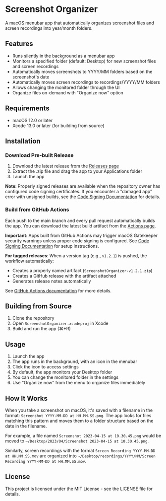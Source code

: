 # Screenshot Organizer

A macOS menubar app that automatically organizes screenshot files and screen recordings into year/month folders.

## Features

- Runs silently in the background as a menubar app
- Monitors a specified folder (default: Desktop) for new screenshot files and screen recordings
- Automatically moves screenshots to YYYY/MM folders based on the screenshot's date
- Automatically moves screen recordings to recordings/YYYY/MM folders
- Allows changing the monitored folder through the UI
- Organize files on-demand with "Organize now" option

## Requirements

- macOS 12.0 or later
- Xcode 13.0 or later (for building from source)

## Installation

### Download Pre-built Release

1. Download the latest release from the [Releases page](https://github.com/reorx/screenshot-organizer/releases)
2. Extract the .zip file and drag the app to your Applications folder
3. Launch the app

**Note**: Properly signed releases are available when the repository owner has configured code signing certificates. If you encounter a "damaged app" error with unsigned builds, see the [Code Signing Documentation](docs/code-signing.md) for details.

### Build from GitHub Actions

Each push to the main branch and every pull request automatically builds the app. You can download the latest build artifact from the [Actions page](https://github.com/reorx/screenshot-organizer/actions).

**Important**: Apps built from GitHub Actions may trigger macOS Gatekeeper security warnings unless proper code signing is configured. See [Code Signing Documentation](docs/code-signing.md) for setup instructions.

**For tagged releases**: When a version tag (e.g., `v1.2.1`) is pushed, the workflow automatically:
- Creates a properly named artifact (`ScreenshotOrganizer-v1.2.1.zip`)
- Creates a GitHub release with the artifact attached
- Generates release notes automatically

See [GitHub Actions documentation](docs/github-actions.md) for more details.

## Building from Source

1. Clone the repository
2. Open `ScreenshotOrganizer.xcodeproj` in Xcode
3. Build and run the app (⌘+R)

## Usage

1. Launch the app
2. The app runs in the background, with an icon in the menubar
3. Click the icon to access settings
4. By default, the app monitors your Desktop folder
5. You can change the monitored folder in the settings
6. Use "Organize now" from the menu to organize files immediately

## How It Works

When you take a screenshot on macOS, it's saved with a filename in the format: `Screenshot YYYY-MM-DD at HH.MM.SS.png`. The app looks for files matching this pattern and moves them to a folder structure based on the date in the filename.

For example, a file named `Screenshot 2023-04-15 at 10.30.45.png` would be moved to `~/Desktop/2023/04/Screenshot 2023-04-15 at 10.30.45.png`.

Similarly, screen recordings with the format `Screen Recording YYYY-MM-DD at HH.MM.SS.mov` are organized into `~/Desktop/recordings/YYYY/MM/Screen Recording YYYY-MM-DD at HH.MM.SS.mov`.

## License

This project is licensed under the MIT License - see the LICENSE file for details.
